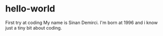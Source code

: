 # hello-world
First try at coding
My name is Sinan Demirci. I'm born at 1996 and i know just a tiny bit about coding. 
